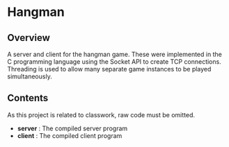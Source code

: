 # Hangman

## Overview
A server and client for the hangman game. These were implemented in the C programming language using the Socket API to create TCP connections. Threading is used to allow many separate game instances to be played simultaneously.

## Contents
As this project is related to classwork, raw code must be omitted.
- **server** : The compiled server program
- **client** : The compiled client program